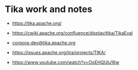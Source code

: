 # Tika work and notes

* https://tika.apache.org/
* https://cwiki.apache.org/confluence/display/tika/TikaEval
* corpora-dev@tika.apache.org
* https://issues.apache.org/jira/projects/TIKA/

* https://www.youtube.com/watch?v=OoEHQUlu16w